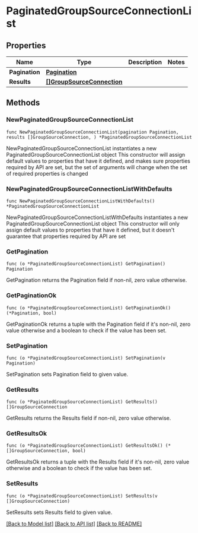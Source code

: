 # PaginatedGroupSourceConnectionList

## Properties

Name | Type | Description | Notes
------------ | ------------- | ------------- | -------------
**Pagination** | [**Pagination**](Pagination.md) |  | 
**Results** | [**[]GroupSourceConnection**](GroupSourceConnection.md) |  | 

## Methods

### NewPaginatedGroupSourceConnectionList

`func NewPaginatedGroupSourceConnectionList(pagination Pagination, results []GroupSourceConnection, ) *PaginatedGroupSourceConnectionList`

NewPaginatedGroupSourceConnectionList instantiates a new PaginatedGroupSourceConnectionList object
This constructor will assign default values to properties that have it defined,
and makes sure properties required by API are set, but the set of arguments
will change when the set of required properties is changed

### NewPaginatedGroupSourceConnectionListWithDefaults

`func NewPaginatedGroupSourceConnectionListWithDefaults() *PaginatedGroupSourceConnectionList`

NewPaginatedGroupSourceConnectionListWithDefaults instantiates a new PaginatedGroupSourceConnectionList object
This constructor will only assign default values to properties that have it defined,
but it doesn't guarantee that properties required by API are set

### GetPagination

`func (o *PaginatedGroupSourceConnectionList) GetPagination() Pagination`

GetPagination returns the Pagination field if non-nil, zero value otherwise.

### GetPaginationOk

`func (o *PaginatedGroupSourceConnectionList) GetPaginationOk() (*Pagination, bool)`

GetPaginationOk returns a tuple with the Pagination field if it's non-nil, zero value otherwise
and a boolean to check if the value has been set.

### SetPagination

`func (o *PaginatedGroupSourceConnectionList) SetPagination(v Pagination)`

SetPagination sets Pagination field to given value.


### GetResults

`func (o *PaginatedGroupSourceConnectionList) GetResults() []GroupSourceConnection`

GetResults returns the Results field if non-nil, zero value otherwise.

### GetResultsOk

`func (o *PaginatedGroupSourceConnectionList) GetResultsOk() (*[]GroupSourceConnection, bool)`

GetResultsOk returns a tuple with the Results field if it's non-nil, zero value otherwise
and a boolean to check if the value has been set.

### SetResults

`func (o *PaginatedGroupSourceConnectionList) SetResults(v []GroupSourceConnection)`

SetResults sets Results field to given value.



[[Back to Model list]](../README.md#documentation-for-models) [[Back to API list]](../README.md#documentation-for-api-endpoints) [[Back to README]](../README.md)


